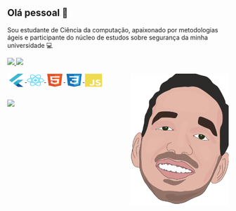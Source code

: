 ## Olá pessoal 👋
Sou estudante de Ciência da computação, apaixonado por metodologias ágeis e participante do núcleo de estudos sobre segurança da minha universidade :computer:
 <div>
  <a href="https://github.com/LuizFelipe-5">
  <img height="180em" src="https://github-readme-stats.vercel.app/api?username=LuizFelipe-5&show_icons=true&theme=dark&include_all_commits=true&count_private=true"/>
  <img height="180em" src="https://github-readme-stats.vercel.app/api/top-langs/?username=LuizFelipe-5&layout=compact&langs_count=8&theme=dark"/>
<div>
<div style="display: inline_block"><br>
  <img align="center" alt="Luiz-Flutter" height="30" width="40" src="https://raw.githubusercontent.com/devicons/devicon/master/icons/flutter/flutter-original.svg">
  <img align="center" alt="Luiz-React" height="30" width="40" src="https://raw.githubusercontent.com/devicons/devicon/master/icons/react/react-original.svg">
  <img align="center" alt="Luiz-HTML" height="30" width="40" src="https://raw.githubusercontent.com/devicons/devicon/master/icons/html5/html5-original.svg">
  <img align="center" alt="Luiz-CSS" height="30" width="40" src="https://raw.githubusercontent.com/devicons/devicon/master/icons/css3/css3-original.svg">
  <img align="center" alt="Luiz-Js" height="30" width="40" src="https://raw.githubusercontent.com/devicons/devicon/master/icons/javascript/javascript-plain.svg">
  <img align="right" alt="Luiz-Caricatura" src="https://github.com/LuizFelipe-5/personal-website/blob/master/img/Caricatura-certo.png" height="300" width="auto">
</div>
  
  ##
  
<div>
  <a href="https://www.linkedin.com/in/luizmontuani" target="_blank"><img src="https://img.shields.io/badge/-LinkedIn-%230077B5?style=for-the-badge&logo=linkedin&logoColor=white" target="_blank"></a>
</div>
